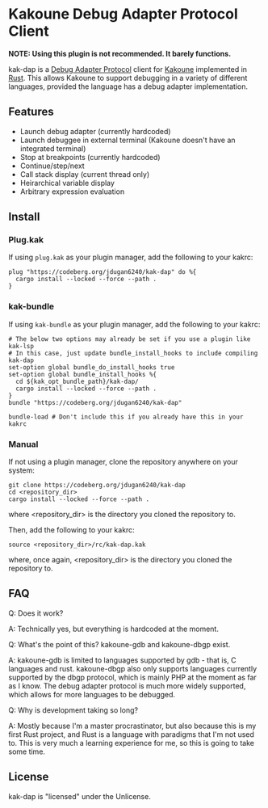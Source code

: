 # Kakoune Debug Adapter Protocol Client

**NOTE: Using this plugin is not recommended. It barely functions.**

kak-dap is a [Debug Adapter Protocol](https://microsoft.github.io/debug-adapter-protocol/) client for [Kakoune](http://kakoune.org) implemented in [Rust](https://www.rust-lang.org).
This allows Kakoune to support debugging in a variety of different languages, provided the language has a debug adapter implementation.

## Features

- Launch debug adapter (currently hardcoded)
- Launch debuggee in external terminal (Kakoune doesn't have an integrated terminal)
- Stop at breakpoints (currently hardcoded)
- Continue/step/next
- Call stack display (current thread only)
- Heirarchical variable display
- Arbitrary expression evaluation

## Install

### Plug.kak

If using `plug.kak` as your plugin manager, add the following to your kakrc:

```
plug "https://codeberg.org/jdugan6240/kak-dap" do %{
  cargo install --locked --force --path .
}
```

### kak-bundle

If using `kak-bundle` as your plugin manager, add the following to your kakrc:

```
# The below two options may already be set if you use a plugin like kak-lsp
# In this case, just update bundle_install_hooks to include compiling kak-dap
set-option global bundle_do_install_hooks true
set-option global bundle_install_hooks %{
  cd ${kak_opt_bundle_path}/kak-dap/
  cargo install --locked --force --path .
}
bundle "https://codeberg.org/jdugan6240/kak-dap"

bundle-load # Don't include this if you already have this in your kakrc
```

### Manual

If not using a plugin manager, clone the repository anywhere on your system:

```
git clone https://codeberg.org/jdugan6240/kak-dap
cd <repository_dir>
cargo install --locked --force --path .
```

where <repository_dir> is the directory you cloned the repository to.

Then, add the following to your kakrc:

```
source <repository_dir>/rc/kak-dap.kak
```

where, once again, <repository_dir> is the directory you cloned the repository to.

## FAQ

Q: Does it work? 

A: Technically yes, but everything is hardcoded at the moment.

Q: What's the point of this? kakoune-gdb and kakoune-dbgp exist.

A: kakoune-gdb is limited to languages supported by gdb - that is, C languages and rust. 
kakoune-dbgp also only supports languages currently supported by the dbgp protocol, which
is mainly PHP at the moment as far as I know. The debug adapter protocol is much more widely 
supported, which allows for more languages to be debugged.

Q: Why is development taking so long?

A: Mostly because I'm a master procrastinator, but also because this is my first Rust project,
and Rust is a language with paradigms that I'm not used to. This is very much a learning experience
for me, so this is going to take some time.

## License

kak-dap is "licensed" under the Unlicense.

